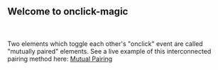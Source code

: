 ## Welcome to onclick-magic
<br><br>
Two elements which toggle each other's "onclick" event are called "mutually paired" elements. See a live example of this interconnected pairing method here: [Mutual Pairing](https://willinspire.github.io/onclick-magic/mutual-pairing.html)

